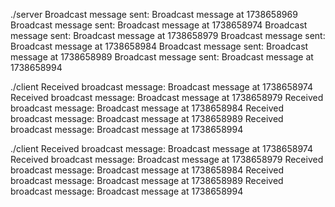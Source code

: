 ./server 
Broadcast message sent: Broadcast message at 1738658969
Broadcast message sent: Broadcast message at 1738658974
Broadcast message sent: Broadcast message at 1738658979
Broadcast message sent: Broadcast message at 1738658984
Broadcast message sent: Broadcast message at 1738658989
Broadcast message sent: Broadcast message at 1738658994

./client 
Received broadcast message: Broadcast message at 1738658974
Received broadcast message: Broadcast message at 1738658979
Received broadcast message: Broadcast message at 1738658984
Received broadcast message: Broadcast message at 1738658989
Received broadcast message: Broadcast message at 1738658994

./client 
Received broadcast message: Broadcast message at 1738658974
Received broadcast message: Broadcast message at 1738658979
Received broadcast message: Broadcast message at 1738658984
Received broadcast message: Broadcast message at 1738658989
Received broadcast message: Broadcast message at 1738658994
